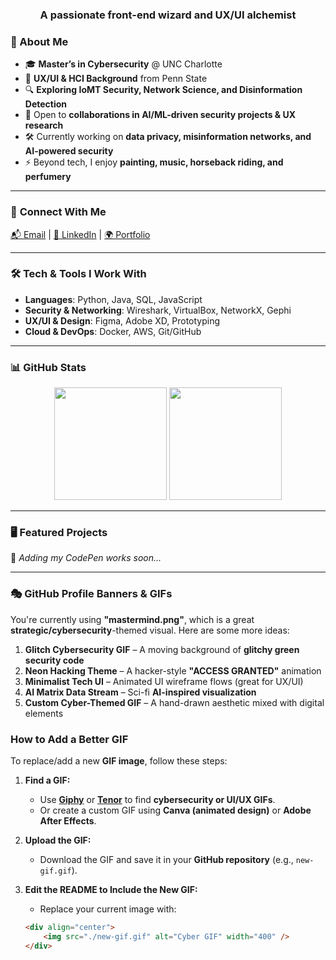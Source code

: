 <h3 align="center">A passionate front-end wizard and UX/UI alchemist</h3>



### 🚀 About Me
- 🎓 **Master’s in Cybersecurity** @ UNC Charlotte  
- 🎨 **UX/UI & HCI Background** from Penn State  
- 🔍 **Exploring IoMT Security, Network Science, and Disinformation Detection**  
- 🤝 Open to **collaborations in AI/ML-driven security projects & UX research**  
- 🛠 Currently working on **data privacy, misinformation networks, and AI-powered security**  
- ⚡ Beyond tech, I enjoy **painting, music, horseback riding, and perfumery**  

---

### 🔗 **Connect With Me**
[📬 Email](mailto:aanasharma15@gmail.com) | [🔗 LinkedIn](https://www.linkedin.com/in/anasharma15/) | [🌍 Portfolio](your-portfolio-link)  

---

### 🛠 **Tech & Tools I Work With**
- **Languages**: Python, Java, SQL, JavaScript  
- **Security & Networking**: Wireshark, VirtualBox, NetworkX, Gephi  
- **UX/UI & Design**: Figma, Adobe XD, Prototyping  
- **Cloud & DevOps**: Docker, AWS, Git/GitHub  

---

### 📊 **GitHub Stats**
<p align="center">
  <img src="https://github-readme-stats.vercel.app/api?username=anasharma7&show_icons=true&theme=dark" height="180px"/>
  <img src="https://github-readme-streak-stats.herokuapp.com/?user=anasharma7&theme=dark" height="180px"/>
</p>

---

### 🖥 **Featured Projects**
🚧 *Adding my CodePen works soon...*  

---

### 🎭 **GitHub Profile Banners & GIFs**
You're currently using **"mastermind.png"**, which is a great **strategic/cybersecurity**-themed visual. Here are some more ideas:
1. **Glitch Cybersecurity GIF** – A moving background of **glitchy green security code**
2. **Neon Hacking Theme** – A hacker-style **"ACCESS GRANTED"** animation
3. **Minimalist Tech UI** – Animated UI wireframe flows (great for UX/UI)
4. **AI Matrix Data Stream** – Sci-fi **AI-inspired visualization**
5. **Custom Cyber-Themed GIF** – A hand-drawn aesthetic mixed with digital elements

### **How to Add a Better GIF**
To replace/add a new **GIF image**, follow these steps:

1. **Find a GIF:**
   - Use [**Giphy**](https://giphy.com/) or [**Tenor**](https://tenor.com/) to find **cybersecurity or UI/UX GIFs**.
   - Or create a custom GIF using **Canva (animated design)** or **Adobe After Effects**.

2. **Upload the GIF:**
   - Download the GIF and save it in your **GitHub repository** (e.g., `new-gif.gif`).

3. **Edit the README to Include the New GIF:**
   - Replace your current image with:

   ```markdown
   <div align="center">
       <img src="./new-gif.gif" alt="Cyber GIF" width="400" />
   </div>
